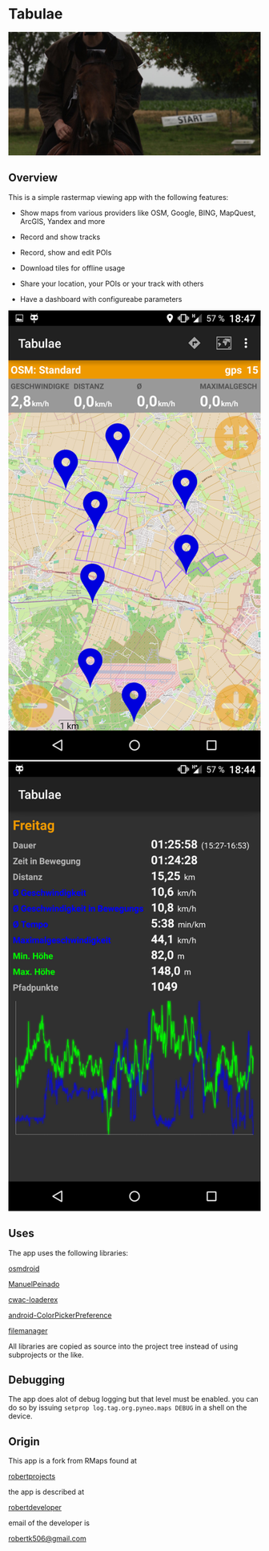 Tabulae
=======

![screenshots](https://raw.githubusercontent.com/emdete/Tabulae/master/function.jpg)

Overview
--------

This is a simple rastermap viewing app with the following features:

*	Show maps from various providers like OSM, Google, BING, MapQuest, ArcGIS, Yandex and more

*	Record and show tracks

*	Record, show and edit POIs

*	Download tiles for offline usage

-	Share your location, your POIs or your track with others

-	Have a dashboard with configureabe parameters

![screenshots](https://raw.githubusercontent.com/emdete/tabulae/master/screenshot.png)
![screenshots](https://raw.githubusercontent.com/emdete/Tabulae/master/screenshot-statistic.png)

Uses
----

The app uses the following libraries:

[osmdroid](https://github.com/osmdroid/osmdroid)

[ManuelPeinado](https://github.com/ManuelPeinado/MultiChoiceAdapter)

[cwac-loaderex](https://github.com/commonsguy/cwac-loaderex)

[android-ColorPickerPreference](https://github.com/attenzione/android-ColorPickerPreference)

[filemanager](https://github.com/openintents/filemanager)

All libraries are copied as source into the project tree instead of
using subprojects or the like.

Debugging
---------

The app does alot of debug logging but that level must be enabled. you can do
so by issuing `setprop log.tag.org.pyneo.maps DEBUG` in a shell on the
device.

Origin
------

This app is a fork from RMaps found at

[robertprojects](https://code.google.com/p/robertprojects/source)

the app is described at

[robertdeveloper](http://robertdeveloper.blogspot.com/2009/08/rmaps.html)


email of the developer is

[robertk506@gmail.com](mailto:robertk506@gmail.com)

